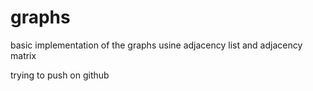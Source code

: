 # graphs
 basic implementation of the graphs usine adjacency list and adjacency matrix

 trying to push on github 
